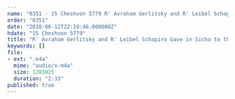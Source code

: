 ```yaml
---
name: "0351 - 15 Cheshvon 5779 R' Avraham Gerlitsky and R' Leibel Schapiro Gave in Sicha to the Rebbe to be Edited"
order: "0351"
date: "2018-06-12T22:19:46.000000Z"
hdate: "15 Cheshvon 5779"
title: "R' Avraham Gerlitsky and R' Leibel Schapiro Gave in Sicha to the Rebbe to be Edited"
keywords: []
file:
- ext: ".m4a"
  mime: "audio/x-m4a"
  size: 1283025
  duration: "2:33"
published: true
---
```

